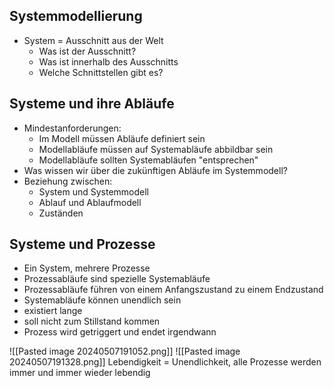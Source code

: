 ## Systemmodellierung
- System = Ausschnitt aus der Welt
	- Was ist der Ausschnitt?
	- Was ist innerhalb des Ausschnitts
	- Welche Schnittstellen gibt es?
## Systeme und ihre Abläufe
- Mindestanforderungen:
	- Im Modell müssen Abläufe definiert sein
	- Modellabläufe müssen auf Systemabläufe abbildbar sein
	- Modellabläufe sollten Systemabläufen "entsprechen"
- Was wissen wir über die zukünftigen Abläufe im Systemmodell?
- Beziehung zwischen:
	- System und Systemmodell
	- Ablauf und Ablaufmodell
	- Zuständen

## Systeme und Prozesse
- Ein System, mehrere Prozesse
- Prozessabläufe sind spezielle Systemabläufe
- Prozessabläufe führen von einem Anfangszustand zu einem Endzustand
- Systemabläufe können unendlich sein
- existiert lange
- soll nicht zum Stillstand kommen
- Prozess wird getriggert und endet irgendwann

![[Pasted image 20240507191052.png]]
![[Pasted image 20240507191328.png]]
Lebendigkeit = Unendlichkeit, alle Prozesse werden immer und immer wieder lebendig


